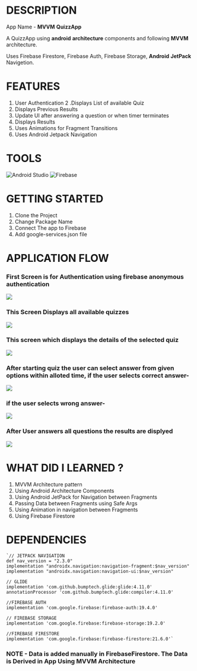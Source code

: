 # DESCRIPTION

App Name - **MVVM** **QuizzApp**

A QuizzApp using **android** **architecture** components and following **MVVM** architecture.

Uses Firebase Firestore, Firebase Auth, Firebase Storage, **Android** **JetPack** Navigetion.


# FEATURES

1. User Authentication
2 .Displays List of available Quiz
3. Displays Previous Results
4. Update UI after answering a question or when timer terminates
5. Displays Results
6. Uses Animations for Fragment Transitions
7. Uses Android Jetpack Navigation 


# TOOLS

![Android Studio](https://upload.wikimedia.org/wikipedia/commons/thumb/3/34/Android_Studio_icon.svg/512px-Android_Studio_icon.svg.png) 
![Firebase](https://miro.medium.com/max/1024/1*HaAps8GidfAKdee7OrjZ2w.png)

# GETTING STARTED

1. Clone the Project
2. Change Package Name
2. Connect The app to Firebase
3. Add google-services.json file


# APPLICATION FLOW


### First Screen is for Authentication using firebase anonymous authentication


![](Images/login.jpg)


### This Screen Displays all available quizzes


![](Images/list.jpg)


### This screen which displays the details of the selected quiz


![](Images/details.jpg)


### After starting quiz the user can select answer from given options within alloted time, if the user selects correct answer-


![](Images/correct_ans.jpg)


### if the user selects wrong answer-


![](Images/wrong_ans.jpg)


### After User answers all questions the results are displyed


![](Images/results.jpg)


# WHAT DID I LEARNED ?

1. MVVM Architecture pattern
2. Using Android Architecture Components
3. Using Android JetPack for Navigation between Fragments
4. Passing Data between Fragments using Safe Args
5. Using Animation in navigation between Fragments
6. Using Firebase Firestore


# DEPENDENCIES

    `// JETPACK NAVIGATION
    def nav_version = "2.3.0"
    implementation "androidx.navigation:navigation-fragment:$nav_version"
    implementation "androidx.navigation:navigation-ui:$nav_version"

    // GLIDE
    implementation 'com.github.bumptech.glide:glide:4.11.0'
    annotationProcessor 'com.github.bumptech.glide:compiler:4.11.0'

    //FIREBASE AUTH
    implementation 'com.google.firebase:firebase-auth:19.4.0'

    // FIREBASE STORAGE
    implementation 'com.google.firebase:firebase-storage:19.2.0'

    //FIREBASE FIRESTORE
    implementation 'com.google.firebase:firebase-firestore:21.6.0'`


### **NOTE** - Data is added manually in FirebaseFirestore. The Data is Derived in App Using MVVM Architecture 
